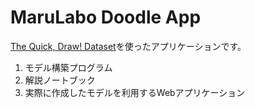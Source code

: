 # MaruLabo Doodle App

[The Quick, Draw! Dataset](https://github.com/googlecreativelab/quickdraw-dataset)を使ったアプリケーションです。

1. モデル構築プログラム
2. 解説ノートブック
3. 実際に作成したモデルを利用するWebアプリケーション


